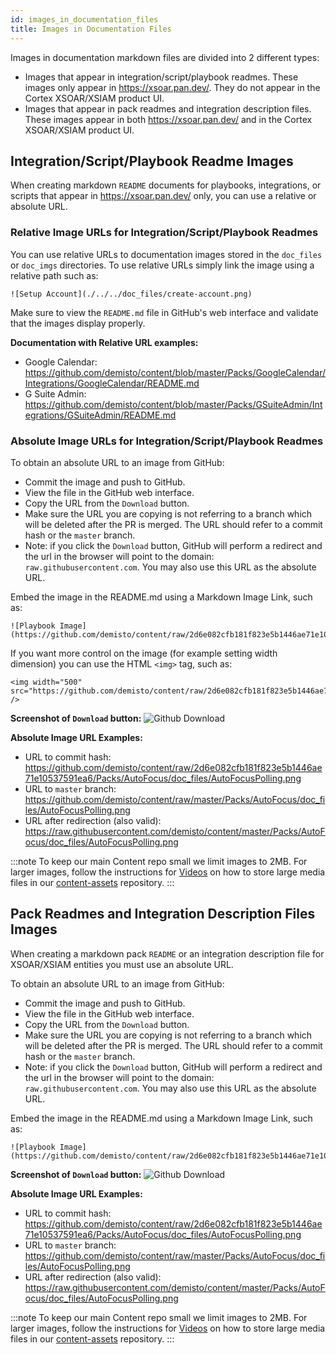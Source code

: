 ```yaml
---
id: images_in_documentation_files
title: Images in Documentation Files
---
```




Images in documentation markdown files are divided into 2 different types:
- Images that appear in integration/script/playbook readmes. These images only appear in https://xsoar.pan.dev/. They do not appear in the Cortex XSOAR/XSIAM product UI.
- Images that appear in pack readmes and integration description files. These images appear in both https://xsoar.pan.dev/ and in the Cortex XSOAR/XSIAM product UI. 

## Integration/Script/Playbook Readme Images

When creating markdown `README` documents for playbooks, integrations, or scripts that appear in https://xsoar.pan.dev/ only, you can use a relative or absolute URL.

### Relative Image URLs for Integration/Script/Playbook Readmes
You can use relative URLs  to documentation images stored in the `doc_files` or `doc_imgs` directories. To use relative URLs simply link the image using a relative path such as:
```
![Setup Account](./../../doc_files/create-account.png)
```

Make sure to view the `README.md` file in GitHub's web interface and validate that the images display properly.

**Documentation with Relative URL examples:**
* Google Calendar: https://github.com/demisto/content/blob/master/Packs/GoogleCalendar/Integrations/GoogleCalendar/README.md
* G Suite Admin: https://github.com/demisto/content/blob/master/Packs/GSuiteAdmin/Integrations/GSuiteAdmin/README.md

### Absolute Image URLs for Integration/Script/Playbook Readmes

To obtain an absolute URL to an image from GitHub:

* Commit the image and push to GitHub.
* View the file in the GitHub web interface. 
* Copy the URL from the `Download` button.
* Make sure the URL you are copying is not referring to a branch which will be deleted after the PR is merged. The URL should refer to a commit hash or the `master` branch.
* Note: if you click the `Download` button, GitHub will perform a redirect and the url in the browser will point to the domain: `raw.githubusercontent.com`. You may also use this URL as the absolute URL.


Embed the image in the README.md using a Markdown Image Link, such as:
```
![Playbook Image](https://github.com/demisto/content/raw/2d6e082cfb181f823e5b1446ae71e10537591ea6/Packs/AutoFocus/doc_files/AutoFocusPolling.png)
```
If you want more control on the image (for example setting width dimension) you can use the HTML `<img>` tag, such as:

```
<img width="500" src="https://github.com/demisto/content/raw/2d6e082cfb181f823e5b1446ae71e10537591ea6/Packs/AutoFocus/doc_files/AutoFocusPolling.png" />
```
**Screenshot of `Download` button:**
![Github Download](/doc_imgs/integrations/github-download-button.png)

**Absolute Image URL Examples:**
* URL to commit hash: https://github.com/demisto/content/raw/2d6e082cfb181f823e5b1446ae71e10537591ea6/Packs/AutoFocus/doc_files/AutoFocusPolling.png
* URL to `master` branch: https://github.com/demisto/content/raw/master/Packs/AutoFocus/doc_files/AutoFocusPolling.png
* URL after redirection (also valid): https://raw.githubusercontent.com/demisto/content/master/Packs/AutoFocus/doc_files/AutoFocusPolling.png

:::note
To keep our main Content repo small we limit images to 2MB. For larger images, follow the instructions for [Videos](#videos) on how to store large media files in our [content-assets](https://github.com/demisto/content-assets) repository. 
:::

## Pack Readmes and Integration Description Files Images

When creating a markdown pack `README` or an integration description file for XSOAR/XSIAM entities you must use an absolute URL.

To obtain an absolute URL to an image from GitHub:

* Commit the image and push to GitHub.
* View the file in the GitHub web interface. 
* Copy the URL from the `Download` button.
* Make sure the URL you are copying is not referring to a branch which will be deleted after the PR is merged. The URL should refer to a commit hash or the `master` branch.
* Note: if you click the `Download` button, GitHub will perform a redirect and the url in the browser will point to the domain: `raw.githubusercontent.com`. You may also use this URL as the absolute URL.


Embed the image in the README.md using a Markdown Image Link, such as:
```
![Playbook Image](https://github.com/demisto/content/raw/2d6e082cfb181f823e5b1446ae71e10537591ea6/Packs/AutoFocus/doc_files/AutoFocusPolling.png)
```

**Screenshot of `Download` button:**
![Github Download](/doc_imgs/integrations/github-download-button.png)

**Absolute Image URL Examples:**
* URL to commit hash: https://github.com/demisto/content/raw/2d6e082cfb181f823e5b1446ae71e10537591ea6/Packs/AutoFocus/doc_files/AutoFocusPolling.png
* URL to `master` branch: https://github.com/demisto/content/raw/master/Packs/AutoFocus/doc_files/AutoFocusPolling.png
* URL after redirection (also valid): https://raw.githubusercontent.com/demisto/content/master/Packs/AutoFocus/doc_files/AutoFocusPolling.png

:::note
To keep our main Content repo small we limit images to 2MB. For larger images, follow the instructions for [Videos](#videos) on how to store large media files in our [content-assets](https://github.com/demisto/content-assets) repository. 
:::